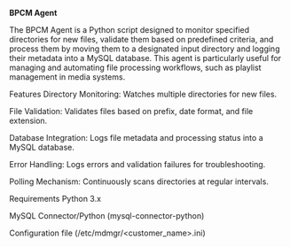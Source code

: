 **BPCM Agent**

The BPCM Agent is a Python script designed to monitor specified directories for new files, validate them based on predefined criteria, and process them by moving them to a designated input directory and logging their metadata into a MySQL database. This agent is particularly useful for managing and automating file processing workflows, such as playlist management in media systems.

Features
Directory Monitoring: Watches multiple directories for new files.

File Validation: Validates files based on prefix, date format, and file extension.

Database Integration: Logs file metadata and processing status into a MySQL database.

Error Handling: Logs errors and validation failures for troubleshooting.

Polling Mechanism: Continuously scans directories at regular intervals.

Requirements
Python 3.x

MySQL Connector/Python (mysql-connector-python)

Configuration file (/etc/mdmgr/<customer_name>.ini)
